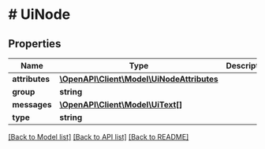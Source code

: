 # # UiNode

## Properties

Name | Type | Description | Notes
------------ | ------------- | ------------- | -------------
**attributes** | [**\OpenAPI\Client\Model\UiNodeAttributes**](UiNodeAttributes.md) |  |
**group** | **string** |  | [optional]
**messages** | [**\OpenAPI\Client\Model\UiText[]**](UiText.md) |  | [optional]
**type** | **string** |  |

[[Back to Model list]](../../README.md#models) [[Back to API list]](../../README.md#endpoints) [[Back to README]](../../README.md)
